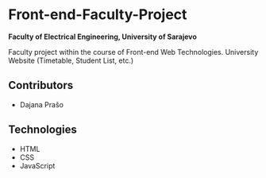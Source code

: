 # Front-end-Faculty-Project

**Faculty of Electrical Engineering, University of Sarajevo**

Faculty project within the course of Front-end Web Technologies.
University Website (Timetable, Student List, etc.)

## Contributors

- Dajana Prašo

## Technologies

- HTML
- CSS
- JavaScript
